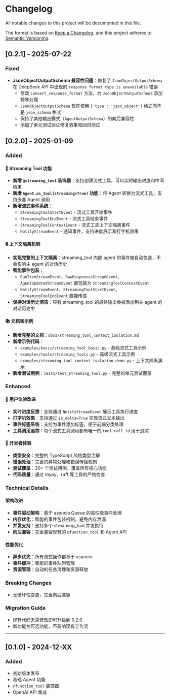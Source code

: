 # Changelog

All notable changes to this project will be documented in this file.

The format is based on [Keep a Changelog](https://keepachangelog.com/en/1.0.0/),
and this project adheres to [Semantic Versioning](https://semver.org/spec/v2.0.0.html).

## [0.2.1] - 2025-07-22

### Fixed
- **JsonObjectOutputSchema 兼容性问题**：修复了 `JsonObjectOutputSchema` 在 DeepSeek API 中出现的 `response_format type is unavailable` 错误
  - 修改 `convert_response_format` 方法，为 `JsonObjectOutputSchema` 添加特殊处理
  - `JsonObjectOutputSchema` 现在使用 `{'type': 'json_object'}` 格式而不是 `json_schema` 格式
  - 保持了其他输出模式（`AgentOutputSchema`）的向后兼容性
  - 添加了单元测试验证修复效果和回归测试

## [0.2.0] - 2025-01-09

### Added

#### 🚀 Streaming Tool 功能
- **新增 `@streaming_tool` 装饰器**：支持创建流式工具，可以实时输出进度和中间结果
- **新增 `Agent.as_tool(streaming=True)` 功能**：将 Agent 转换为流式工具，支持嵌套 Agent 调用
- **新增流式事件系统**：
  - `StreamingToolStartEvent` - 流式工具开始事件
  - `StreamingToolEndEvent` - 流式工具结束事件
  - `StreamingToolContextEvent` - 流式工具上下文隔离事件
  - `NotifyStreamEvent` - 通知事件，支持进度展示和打字机效果

#### 🔒 上下文隔离机制
- **实现完整的上下文隔离**：streaming_tool 内部 agent 的事件被自动包装，不会影响主 agent 的对话历史
- **智能事件包装**：
  - `RunItemStreamEvent`、`RawResponsesStreamEvent`、`AgentUpdatedStreamEvent` 被包装为 `StreamingToolContextEvent`
  - `NotifyStreamEvent`、`StreamingToolStartEvent`、`StreamingToolEndEvent` 直接传递
- **保持对话历史清洁**：只有 streaming_tool 的最终输出会被添加到主 agent 的对话历史中

#### 📚 文档和示例
- **新增完整的文档**：`docs/streaming_tool_context_isolation.md`
- **新增示例代码**：
  - `examples/basic/streaming_tool_basic.py` - 基础流式工具示例
  - `examples/tools/streaming_tools.py` - 高级流式工具示例
  - `examples/streaming_tool_context_isolation_demo.py` - 上下文隔离演示
- **新增测试用例**：`tests/test_streaming_tool.py` - 完整的单元测试覆盖

### Enhanced

#### 🎯 用户体验改进
- **实时进度反馈**：支持通过 `NotifyStreamEvent` 展示工具执行进度
- **打字机效果**：支持通过 `is_delta=True` 实现流式文本输出
- **事件标签系统**：支持为事件添加标签，便于前端分类处理
- **工具调用追踪**：每个流式工具调用都有唯一的 `tool_call_id` 用于追踪

#### 🔧 开发者体验
- **类型安全**：完整的 TypeScript 风格类型注解
- **错误处理**：完善的异常处理和错误传播机制
- **测试覆盖**：20+ 个测试用例，覆盖所有核心功能
- **代码质量**：通过 mypy、ruff 等工具的严格检查

### Technical Details

#### 架构改进
- **事件驱动架构**：基于 asyncio.Queue 的高性能事件处理
- **内存优化**：智能的事件包装机制，避免内存泄漏
- **并发支持**：支持多个 streaming_tool 并发执行
- **向后兼容**：完全兼容现有的 `@function_tool` 和 Agent API

#### 性能优化
- **异步优先**：所有流式操作都基于 asyncio
- **事件缓冲**：智能的事件队列管理
- **资源管理**：自动的任务清理和资源释放

### Breaking Changes
- 无破坏性变更，完全向后兼容

### Migration Guide
- 现有代码无需修改即可升级到 0.2.0
- 新功能为可选功能，不影响现有工作流

---

## [0.1.0] - 2024-12-XX

### Added
- 初始版本发布
- 基础 Agent 功能
- `@function_tool` 装饰器
- OpenAI API 集成

